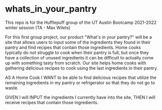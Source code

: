 # whats_in_your_pantry

This repo is for the Hufflepuff group of the UT Austin Bootcamp 2021-2022 winter session (TA - Max Wilets)  

For this first group project, our product "What's in your pantry?" will be a site that allows users to input some of the ingredients they found in their pantry and find recipes that contain those ingredients. Home cooks typically do not struggle to cook when their pantry is full, but once they have a collection of unused ingredients it can be difficult to actually come up with something tasty from scratch. Our site helps home cooks with gathering delicious recipes to cook using the last ingredients in their pantry.


AS A Home Cook I WANT to be able to find delicious recipes that utilize the remaining ingredients in my pantry or refrigerator so that they do not go to waste.

GIVEN I will INPUT the ingredients I currently have into the site, THEN I will receive recipes that contain those ingredients. 

